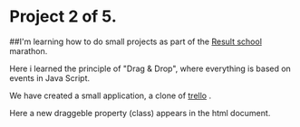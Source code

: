 # Project 2 of 5.

##I'm learning how to do small projects as part of the [Result school](https://result.school/)  marathon.

Here i learned the principle of "Drag & Drop", where everything is based on events in Java Script.

We have created a small application, a clone of [trello](https://trello.com/) .

Here a new draggeble property (class) appears in the html document.
